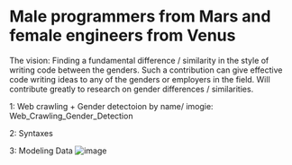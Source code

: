 # Male programmers from Mars and female engineers from Venus


The vision:
Finding a fundamental difference / similarity in the style of writing code between the genders.
Such a contribution can give effective code writing ideas to any of the genders or employers in the field.
Will contribute greatly to research on gender differences / similarities.

1: Web crawling + Gender detectoion by name/ imogie: Web_Crawling_Gender_Detection

2: Syntaxes

3: Modeling Data
                  ![image](https://user-images.githubusercontent.com/42816702/125202917-9ba57280-e27e-11eb-8620-c3979d7610b0.png)
